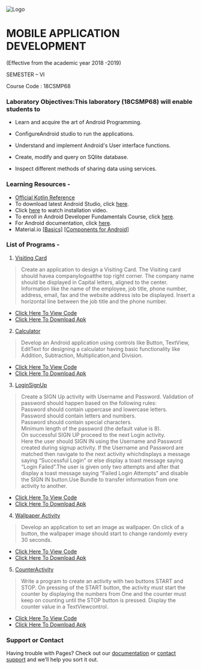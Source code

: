  ![Logo](https://svcengg.edu.in/wp-content/uploads/2020/12/SVCE1-1024x279.jpg)

# MOBILE APPLICATION DEVELOPMENT

 (Effective from the academic year 2018 -2019)
 
  SEMESTER – VI
  
  Course Code : 18CSMP68

### Laboratory Objectives:This laboratory (18CSMP68) will enable students to 

- Learn and acquire the art of Android Programming.

- ConfigureAndroid studio to run the applications.

- Understand and implement Android's User interface functions.

- Create, modify and query on SQlite database.

- Inspect different methods of sharing data using services. 

### Learning Resources -

- [Official Kotlin Reference](https://kotlinlang.org/docs/kotlin-pdf.html) 
- To download latest Android Studio, click [here](https://developer.android.com/studio).
- Click [here](https://youtu.be/0zx_eFyHRU0?t=371) to watch installation video.
- To enroll in Android Developer Fundamentals Course, click [here](https://developer.android.com/courses/fundamentals-training/overview-v2).
- For Android documentation, click [here](https://developer.android.com/guide).
- Material.io  [[Basics]](https://material.io/design/introduction) [[Components for Android]](https://material.io/components?platform=android)

### List of Programs -

1. [Visiting Card](https://github.com/shubhaam13/Mobile-Application-Development-lab-Program-VTU-6th-sem/tree/main/VistingCard)

  >Create an application to design a Visiting Card. The Visiting card should havea companylogoatthe
  top right corner. The company name should be displayed in Capital letters, aligned to the center.
  Information like the name of the employee, job title, phone number, address, email, fax and the
  website address isto be displayed. Insert a horizontal line between the job title and the phone number.

  - [Click Here To View Code](https://github.com/shubhaam13/Mobile-Application-Development-lab-Program-VTU-6th-sem/tree/main/VistingCard)
  - [Click Here To Download Apk](https://drive.google.com/file/d/1Dyec57br94BzRdZ5i24OEcfSIfNFLmnd/view?usp=drivesdk)
  
2. [Calculator](https://github.com/shubhaam13/Mobile-Application-Development-lab-Program-VTU-6th-sem/tree/main/Calculator)

>Develop an Android application using controls like Button, TextView, EditText for designing a calculator having basic functionality like Addition, Subtraction, Multiplication,and Division.

  - [Click Here To View Code](https://github.com/shubhaam13/Mobile-Application-Development-lab-Program-VTU-6th-sem/tree/main/Calculator)
  - [Click Here To Download Apk](https://github.com/Raghuvorkady/MAD-LAB-Programs/releases/download/p2-v1.1.1/SimpleCalculator_v1.1.1.apk)

3. [LoginSignUp](https://github.com/shubhaam13/Mobile-Application-Development-lab-Program-VTU-6th-sem/tree/main/LoginSignUp)

>Create a SIGN Up activity with Username and Password. Validation of password should happen
based on the following rules:<br>
Password should contain uppercase and lowercase letters.<br>
Password should contain letters and numbers.<br>
Password should contain special characters.<br>
Minimum length of the password (the default value is 8).<br>
On successful SIGN UP proceed to the next Login activity.<br>
Here the user should SIGN IN using the Username and Password created during signup activity. If the Username and Password are matched then navigate to the next activity whichdisplays a message saying “Successful Login” or else display a toast message saying “Login Failed”.The user is given only two attempts and after that display a toast message saying “Failed Login Attempts” and disable the SIGN IN button.Use Bundle to transfer information from one activity to another.<br>

  - [Click Here To View Code](https://github.com/shubhaam13/Mobile-Application-Development-lab-Program-VTU-6th-sem/tree/main/LoginSignUp)
  - [Click Here To Download Apk](https://github.com/Raghuvorkady/MAD-LAB-Programs/releases/download/p3-v1.1.1/Login_Activity_v1.1.1.apk)

4. [Wallpaper Activity](https://github.com/shubhaam13/Mobile-Application-Development-lab-Program-VTU-6th-sem/tree/main/WallpaperActivity)
  
  >Develop an application to set an image as wallpaper. On click of a button, the wallpaper image should start to change randomly every 30 seconds.
  
  - [Click Here To View Code](https://github.com/shubhaam13/Mobile-Application-Development-lab-Program-VTU-6th-sem/tree/main/WallpaperActivity)
  - [Click Here To Download Apk](https://github.com/shubhaam13/Mobile-Application-Development-lab-Program-VTU-6th-sem/releases/download/v1.0.0/app-debug.apk)

5. [CounterActivity](https://github.com/shubhaam13/Mobile-Application-Development-lab-Program-VTU-6th-sem/tree/main/CounterActivity)

  >Write a program to create an activity with two buttons START and STOP. On pressing of the START button, the activity must start the counter by displaying the numbers from One     and the counter must keep on counting until the STOP button is pressed. Display the counter value in a TextViewcontrol.
  
  - [Click Here To View Code](https://github.com/shubhaam13/Mobile-Application-Development-lab-Program-VTU-6th-sem/tree/main/CounterActivity)
  - [Click Here To Download Apk]()


### Support or Contact

Having trouble with Pages? Check out our [documentation](https://docs.github.com/categories/github-pages-basics/) or [contact support](https://support.github.com/contact) and we’ll help you sort it out.

